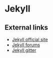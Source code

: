 # Jekyll

## External links

- [Jekyll official site](http://jekyllrb.com/)
- [Jekyll forums](http://talk.jekyllrb.com/)
- [Jekyll gitter](https://gitter.im/jekyll/jekyll)
